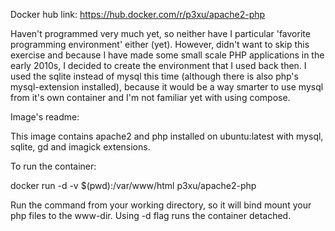 Docker hub link: https://hub.docker.com/r/p3xu/apache2-php

Haven't programmed very much yet, so neither have I particular 'favorite programming environment' either (yet). However, didn't want to skip this exercise and because I have made some small scale PHP applications in the early 2010s, I decided to create the environment that I used back then.
I used the sqlite instead of mysql this time (although there is also php's mysql-extension installed), because it would be a way smarter to use mysql from it's own container and I'm not familiar yet with using compose.

Image's readme:

This image contains apache2 and php installed on ubuntu:latest with mysql, sqlite, gd and imagick extensions.

To run the container:

docker run -d -v $(pwd):/var/www/html p3xu/apache2-php

Run the command from your working directory, so it will bind mount your php files to the www-dir. Using -d flag runs the container detached.
